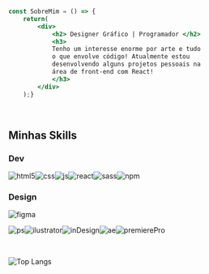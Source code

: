 

```jsx

const SobreMim = () => {
    return(
        <div>
            <h2> Designer Gráfico | Programador </h2>
            <h3>
            Tenho um interesse enorme por arte e tudo 
            o que envolve código! Atualmente estou
            desenvolvendo alguns projetos pessoais na
            área de front-end com React!
            </h3>
        </div>
    );}

```





<br>



## Minhas Skills 


### Dev


![html5](https://img.shields.io/badge/HTML5-E34F26?style=for-the-badge&logo=html5&logoColor=white)![css](https://img.shields.io/badge/CSS3-1572B6?style=for-the-badge&logo=css3&logoColor=white)![js](https://img.shields.io/badge/JavaScript-323330?style=for-the-badge&logo=javascript&logoColor=F7DF1E`)![react](https://img.shields.io/badge/React-20232A?style=for-the-badge&logo=react&logoColor=61DAFB)![sass](https://img.shields.io/badge/Sass-CC6699?style=for-the-badge&logo=sass&logoColor=white)![npm](https://img.shields.io/badge/npm-CB3837?style=for-the-badge&logo=npm&logoColor=white)
<!-- WIP
![bootstrap](https://img.shields.io/badge/Bootstrap-563D7C?style=for-the-badge&logo=bootstrap&logoColor=white)
![jquery](https://img.shields.io/badge/jQuery-0769AD?style=for-the-badge&logo=jquery&logoColor=white)
![nodeJS](https://img.shields.io/badge/Node.js-339933?style=for-the-badge&logo=nodedotjs&logoColor=white) -->






### Design

![figma](https://img.shields.io/badge/Figma-F24E1E?style=for-the-badge&logo=figma&logoColor=white)

![ps](https://img.shields.io/badge/Adobe%20Photoshop-31A8FF?style=for-the-badge&logo=Adobe%20Photoshop&logoColor=black)![ilustrator](https://img.shields.io/badge/Adobe%20Illustrator-FF9A00?style=for-the-badge&logo=adobe%20illustrator&logoColor=white)![inDesign](https://img.shields.io/badge/Adobe%20InDesign-FF3366?style=for-the-badge&logo=Adobe%20InDesign&logoColor=white)![ae](https://img.shields.io/badge/Adobe%20after%20affects-CF96FD?style=for-the-badge&logo=Adobe%20after%20effects&logoColor=393665)![premierePro](https://img.shields.io/badge/Adobe%20Premiere%20Pro-9999FF?style=for-the-badge&logo=Adobe%20Premiere%20Pro&logoColor=white)


<br>

![Top Langs](https://github-readme-stats.vercel.app/api/top-langs/?username=jpbepu&layout=compact&theme=monokai)






